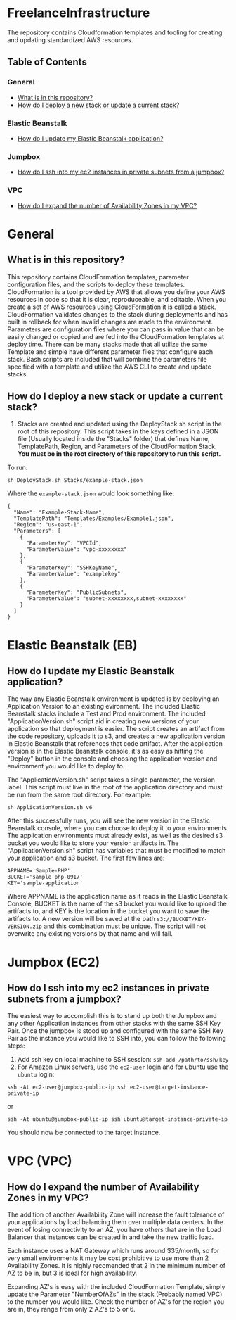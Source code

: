 # FreelanceInfrastructure

The repository contains Cloudformation templates and tooling for creating and updating standardized AWS resources. 

## Table of Contents

### General

- [What is in this repository?](#what-is-in-this-repository)
- [How do I deploy a new stack or update a current stack?](#how-do-i-deploy-a-new-stack-or-update-a-current-stack)

### Elastic Beanstalk

- [How do I update my Elastic Beanstalk application?](#how-do-i-update-my-elastic-beanstalk-application)

### Jumpbox

- [How do I ssh into my ec2 instances in private subnets from a jumpbox?](#how-do-i-ssh-into-my-ec2-instances-in-private-subnets-from-a-jumpbox)

### VPC

- [How do I expand the number of Availability Zones in my VPC?](#how-do-i-expand-the-number-of-availability-zones-in-my-vpc)

# General

## What is in this repository?

This repository contains CloudFormation templates, parameter configuration files, and the scripts to deploy these templates. CloudFormation is a tool provided by AWS that allows you define your AWS resources in code so that it is clear, reproduceable, and editable. When you create a set of AWS resources using CloudFormation it is called a stack. CloudFormation validates changes to the stack during deployments and has built in rollback for when invalid changes are made to the environment. Parameters are configuration files where you can pass in value that can be easily changed or copied and are fed into the CloudFormation templates at deploy time. There can be many stacks made that all utilize the same Template and simple have different parameter files that configure each stack. Bash scripts are included that will combine the parameters file specified with a template and utilize the AWS CLI to create and update stacks.

## How do I deploy a new stack or update a current stack?

1. Stacks are created and updated using the DeployStack.sh script in the root of this repository. This script takes in the keys defined in a JSON file (Usually located inside the "Stacks" folder) that defines Name, TemplatePath, Region, and Parameters of the CloudFormation Stack. **You must be in the root directory of this repository to run this script.**

To run:

```sh DeployStack.sh Stacks/example-stack.json```

Where the `example-stack.json` would look something like:

```
{
  "Name": "Example-Stack-Name",
  "TemplatePath": "Templates/Examples/Example1.json",
  "Region": "us-east-1",
  "Parameters": [
    {
      "ParameterKey": "VPCId",
      "ParameterValue": "vpc-xxxxxxxx"
    },
    {
      "ParameterKey": "SSHKeyName",
      "ParameterValue": "examplekey"
    },
    {
      "ParameterKey": "PublicSubnets",
      "ParameterValue": "subnet-xxxxxxxx,subnet-xxxxxxxx"
    }
  ]
}
```
# Elastic Beanstalk (EB)

## How do I update my Elastic Beanstalk application?

The way any Elastic Beanstalk environment is updated is by deploying an Application Version to an existing evironment. The included Elastic Beanstalk stacks include a Test and Prod environment. The included "ApplicationVersion.sh" script aid in creating new versions of your application so that deployment is easier. The script creates an artifact from the code repository, uploads it to s3, and creates a new application version in Elastic Beanstalk that references that code artifact. After the application version is in the Elastic Beanstalk console, it's as easy as hitting the "Deploy" button in the console and choosing the application version and environment you would like to deploy to.

The "ApplicationVersion.sh" script takes a single parameter, the version label. This script must live in the root of the application directory and must be run from the same root directory. For example:

`sh ApplicationVersion.sh v6`

After this successfully runs, you will see the new version in the Elastic Beanstalk console, where you can choose to deploy it to your environments. The application environments must already exist, as well as the desired s3 bucket you would like to store your version artifacts in. The "ApplicationVersion.sh" script has variables that must be modified to match your application and s3 bucket. The first few lines are:

```
APPNAME='Sample-PHP'
BUCKET='sample-php-0917'
KEY='sample-application'
```

Where APPNAME is the application name as it reads in the Elastic Beanstalk Console, BUCKET is the name of the s3 bucket you would like to upload the artifacts to, and KEY is the location in the bucket you want to save the artifacts to. A new version will be saved at the path `s3://BUCKET/KEY-VERSION.zip` and this combination must be unique. The script will not overwrite any existing versions by that name and will fail.

# Jumpbox (EC2)

## How do I ssh into my ec2 instances in private subnets from a jumpbox?

The easiest way to accomplish this is to stand up both the Jumpbox and any other Application instances from other stacks with the same SSH Key Pair. Once the jumpbox is stood up and configured with the same SSH Key Pair as the instance you would like to SSH into, you can follow the following steps:

1. Add ssh key on local machine to SSH session:
  `ssh-add /path/to/ssh/key`
2. For Amazon Linux servers, use the `ec2-user` login and for ubuntu use the `ubuntu` login:

  `ssh -At ec2-user@jumpbox-public-ip ssh ec2-user@target-instance-private-ip`

  or

  `ssh -At ubuntu@jumpbox-public-ip ssh ubuntu@target-instance-private-ip`

You should now be connected to the target instance.

# VPC (VPC)

## How do I expand the number of Availability Zones in my VPC?

The addition of another Availability Zone will increase the fault tolerance of your applications by load balancing them over multiple data centers. In the event of losing connectivity to an AZ, you have others that are in the Load Balancer that instances can be created in and take the new traffic load.

Each instance uses a NAT Gateway which runs around $35/month, so for very small environments it may be cost prohibitive to use more than 2 Availability Zones. It is highly recomended that 2 in the minimum number of AZ to be in, but 3 is ideal for high availability.

Expanding AZ's is easy with the included CloudFormation Template, simply update the Parameter "NumberOfAZs" in the stack (Probably named VPC) to the number you would like. Check the number of AZ's for the region you are in, they range from only 2 AZ's to 5 or 6.

